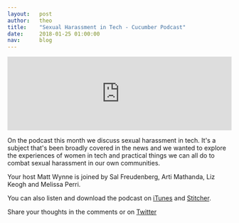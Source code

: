 ```yaml
---
layout:   post
author:   theo
title:    "Sexual Harassment in Tech - Cucumber Podcast"
date:     2018-01-25 01:00:00
nav:      blog
---
```

<iframe width="100%" height="166" scrolling="no" frameborder="no" allow="autoplay" src="https://w.soundcloud.com/player/?url=https%3A//api.soundcloud.com/tracks/388865637&amp;color=%2300cc11&amp;auto_play=false&amp;hide_related=false&amp;show_comments=true&amp;show_user=true&amp;show_reposts=false&amp;show_teaser=true"></iframe>

On the podcast this month we discuss sexual harassment in tech. It's a subject that's been broadly covered in the news and we wanted to explore the experiences of women in tech and practical things we can all do to combat sexual harassment in our own communities.

Your host Matt Wynne is joined by Sal Freudenberg, Arti Mathanda, Liz Keogh and Melissa Perri.

You can also listen and download the podcast on [iTunes](https://itunes.apple.com/gb/podcast/cucumber-podcast-rss/id1078896635) and [Stitcher](http://www.stitcher.com/s?fid=81999&refid=stpr). 

Share your thoughts in the comments or on [Twitter](https://twitter.com/cucumberbdd)
